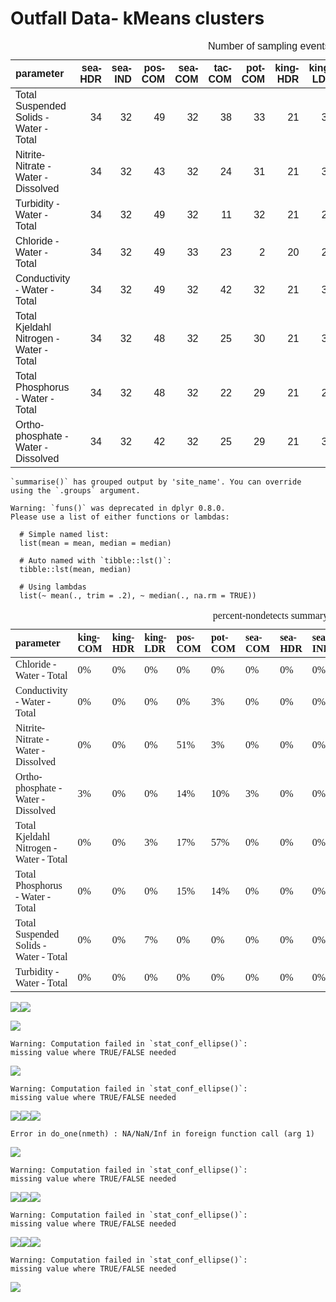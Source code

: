 Outfall Data- kMeans clusters
================

<table class=" lightable-classic" style="font-family: &quot;Arial Narrow&quot;, &quot;Source Sans Pro&quot;, sans-serif; width: auto !important; margin-left: auto; margin-right: auto;">
<caption>
Number of sampling events
</caption>
<thead>
<tr>
<th style="text-align:left;">
parameter
</th>
<th style="text-align:right;">
sea-HDR
</th>
<th style="text-align:right;">
sea-IND
</th>
<th style="text-align:right;">
pos-COM
</th>
<th style="text-align:right;">
sea-COM
</th>
<th style="text-align:right;">
tac-COM
</th>
<th style="text-align:right;">
pot-COM
</th>
<th style="text-align:right;">
king-HDR
</th>
<th style="text-align:right;">
king-LDR
</th>
<th style="text-align:right;">
sno-HDR
</th>
<th style="text-align:right;">
tac-IND
</th>
<th style="text-align:right;">
sno-LDR
</th>
<th style="text-align:right;">
king-COM
</th>
<th style="text-align:right;">
sno-COM
</th>
<th style="text-align:right;">
tac-HDR
</th>
</tr>
</thead>
<tbody>
<tr>
<td style="text-align:left;">
Total Suspended Solids - Water - Total
</td>
<td style="text-align:right;">
34
</td>
<td style="text-align:right;">
32
</td>
<td style="text-align:right;">
49
</td>
<td style="text-align:right;">
32
</td>
<td style="text-align:right;">
38
</td>
<td style="text-align:right;">
33
</td>
<td style="text-align:right;">
21
</td>
<td style="text-align:right;">
30
</td>
<td style="text-align:right;">
33
</td>
<td style="text-align:right;">
30
</td>
<td style="text-align:right;">
40
</td>
<td style="text-align:right;">
31
</td>
<td style="text-align:right;">
32
</td>
<td style="text-align:right;">
48
</td>
</tr>
<tr>
<td style="text-align:left;">
Nitrite-Nitrate - Water - Dissolved
</td>
<td style="text-align:right;">
34
</td>
<td style="text-align:right;">
32
</td>
<td style="text-align:right;">
43
</td>
<td style="text-align:right;">
32
</td>
<td style="text-align:right;">
24
</td>
<td style="text-align:right;">
31
</td>
<td style="text-align:right;">
21
</td>
<td style="text-align:right;">
30
</td>
<td style="text-align:right;">
37
</td>
<td style="text-align:right;">
20
</td>
<td style="text-align:right;">
46
</td>
<td style="text-align:right;">
31
</td>
<td style="text-align:right;">
38
</td>
<td style="text-align:right;">
42
</td>
</tr>
<tr>
<td style="text-align:left;">
Turbidity - Water - Total
</td>
<td style="text-align:right;">
34
</td>
<td style="text-align:right;">
32
</td>
<td style="text-align:right;">
49
</td>
<td style="text-align:right;">
32
</td>
<td style="text-align:right;">
11
</td>
<td style="text-align:right;">
32
</td>
<td style="text-align:right;">
21
</td>
<td style="text-align:right;">
29
</td>
<td style="text-align:right;">
37
</td>
<td style="text-align:right;">
10
</td>
<td style="text-align:right;">
44
</td>
<td style="text-align:right;">
31
</td>
<td style="text-align:right;">
38
</td>
<td style="text-align:right;">
21
</td>
</tr>
<tr>
<td style="text-align:left;">
Chloride - Water - Total
</td>
<td style="text-align:right;">
34
</td>
<td style="text-align:right;">
32
</td>
<td style="text-align:right;">
49
</td>
<td style="text-align:right;">
33
</td>
<td style="text-align:right;">
23
</td>
<td style="text-align:right;">
2
</td>
<td style="text-align:right;">
20
</td>
<td style="text-align:right;">
28
</td>
<td style="text-align:right;">
37
</td>
<td style="text-align:right;">
18
</td>
<td style="text-align:right;">
45
</td>
<td style="text-align:right;">
31
</td>
<td style="text-align:right;">
37
</td>
<td style="text-align:right;">
35
</td>
</tr>
<tr>
<td style="text-align:left;">
Conductivity - Water - Total
</td>
<td style="text-align:right;">
34
</td>
<td style="text-align:right;">
32
</td>
<td style="text-align:right;">
49
</td>
<td style="text-align:right;">
32
</td>
<td style="text-align:right;">
42
</td>
<td style="text-align:right;">
32
</td>
<td style="text-align:right;">
21
</td>
<td style="text-align:right;">
30
</td>
<td style="text-align:right;">
37
</td>
<td style="text-align:right;">
34
</td>
<td style="text-align:right;">
46
</td>
<td style="text-align:right;">
31
</td>
<td style="text-align:right;">
39
</td>
<td style="text-align:right;">
52
</td>
</tr>
<tr>
<td style="text-align:left;">
Total Kjeldahl Nitrogen - Water - Total
</td>
<td style="text-align:right;">
34
</td>
<td style="text-align:right;">
32
</td>
<td style="text-align:right;">
48
</td>
<td style="text-align:right;">
32
</td>
<td style="text-align:right;">
25
</td>
<td style="text-align:right;">
30
</td>
<td style="text-align:right;">
21
</td>
<td style="text-align:right;">
30
</td>
<td style="text-align:right;">
34
</td>
<td style="text-align:right;">
21
</td>
<td style="text-align:right;">
44
</td>
<td style="text-align:right;">
31
</td>
<td style="text-align:right;">
34
</td>
<td style="text-align:right;">
42
</td>
</tr>
<tr>
<td style="text-align:left;">
Total Phosphorus - Water - Total
</td>
<td style="text-align:right;">
34
</td>
<td style="text-align:right;">
32
</td>
<td style="text-align:right;">
48
</td>
<td style="text-align:right;">
32
</td>
<td style="text-align:right;">
22
</td>
<td style="text-align:right;">
29
</td>
<td style="text-align:right;">
21
</td>
<td style="text-align:right;">
29
</td>
<td style="text-align:right;">
37
</td>
<td style="text-align:right;">
19
</td>
<td style="text-align:right;">
46
</td>
<td style="text-align:right;">
31
</td>
<td style="text-align:right;">
39
</td>
<td style="text-align:right;">
40
</td>
</tr>
<tr>
<td style="text-align:left;">
Ortho-phosphate - Water - Dissolved
</td>
<td style="text-align:right;">
34
</td>
<td style="text-align:right;">
32
</td>
<td style="text-align:right;">
42
</td>
<td style="text-align:right;">
32
</td>
<td style="text-align:right;">
25
</td>
<td style="text-align:right;">
29
</td>
<td style="text-align:right;">
21
</td>
<td style="text-align:right;">
30
</td>
<td style="text-align:right;">
37
</td>
<td style="text-align:right;">
22
</td>
<td style="text-align:right;">
45
</td>
<td style="text-align:right;">
31
</td>
<td style="text-align:right;">
39
</td>
<td style="text-align:right;">
44
</td>
</tr>
</tbody>
</table>

    `summarise()` has grouped output by 'site_name'. You can override using the `.groups` argument.

    Warning: `funs()` was deprecated in dplyr 0.8.0.
    Please use a list of either functions or lambdas: 

      # Simple named list: 
      list(mean = mean, median = median)

      # Auto named with `tibble::lst()`: 
      tibble::lst(mean, median)

      # Using lambdas
      list(~ mean(., trim = .2), ~ median(., na.rm = TRUE))

<table class=" lightable-classic" style="font-family: serif; margin-left: auto; margin-right: auto;">
<caption>
percent-nondetects summary
</caption>
<thead>
<tr>
<th style="text-align:left;">
parameter
</th>
<th style="text-align:left;">
king-COM
</th>
<th style="text-align:left;">
king-HDR
</th>
<th style="text-align:left;">
king-LDR
</th>
<th style="text-align:left;">
pos-COM
</th>
<th style="text-align:left;">
pot-COM
</th>
<th style="text-align:left;">
sea-COM
</th>
<th style="text-align:left;">
sea-HDR
</th>
<th style="text-align:left;">
sea-IND
</th>
<th style="text-align:left;">
sno-COM
</th>
<th style="text-align:left;">
sno-HDR
</th>
<th style="text-align:left;">
sno-LDR
</th>
<th style="text-align:left;">
tac-COM
</th>
<th style="text-align:left;">
tac-HDR
</th>
<th style="text-align:left;">
tac-IND
</th>
</tr>
</thead>
<tbody>
<tr>
<td style="text-align:left;">
Chloride - Water - Total
</td>
<td style="text-align:left;">
0%
</td>
<td style="text-align:left;">
0%
</td>
<td style="text-align:left;">
0%
</td>
<td style="text-align:left;">
0%
</td>
<td style="text-align:left;">
0%
</td>
<td style="text-align:left;">
0%
</td>
<td style="text-align:left;">
0%
</td>
<td style="text-align:left;">
0%
</td>
<td style="text-align:left;">
5%
</td>
<td style="text-align:left;">
22%
</td>
<td style="text-align:left;">
2%
</td>
<td style="text-align:left;">
0%
</td>
<td style="text-align:left;">
0%
</td>
<td style="text-align:left;">
0%
</td>
</tr>
<tr>
<td style="text-align:left;">
Conductivity - Water - Total
</td>
<td style="text-align:left;">
0%
</td>
<td style="text-align:left;">
0%
</td>
<td style="text-align:left;">
0%
</td>
<td style="text-align:left;">
0%
</td>
<td style="text-align:left;">
3%
</td>
<td style="text-align:left;">
0%
</td>
<td style="text-align:left;">
0%
</td>
<td style="text-align:left;">
0%
</td>
<td style="text-align:left;">
NA%
</td>
<td style="text-align:left;">
0%
</td>
<td style="text-align:left;">
0%
</td>
<td style="text-align:left;">
0%
</td>
<td style="text-align:left;">
0%
</td>
<td style="text-align:left;">
0%
</td>
</tr>
<tr>
<td style="text-align:left;">
Nitrite-Nitrate - Water - Dissolved
</td>
<td style="text-align:left;">
0%
</td>
<td style="text-align:left;">
0%
</td>
<td style="text-align:left;">
0%
</td>
<td style="text-align:left;">
51%
</td>
<td style="text-align:left;">
3%
</td>
<td style="text-align:left;">
0%
</td>
<td style="text-align:left;">
0%
</td>
<td style="text-align:left;">
0%
</td>
<td style="text-align:left;">
NA%
</td>
<td style="text-align:left;">
NA%
</td>
<td style="text-align:left;">
NA%
</td>
<td style="text-align:left;">
0%
</td>
<td style="text-align:left;">
0%
</td>
<td style="text-align:left;">
0%
</td>
</tr>
<tr>
<td style="text-align:left;">
Ortho-phosphate - Water - Dissolved
</td>
<td style="text-align:left;">
3%
</td>
<td style="text-align:left;">
0%
</td>
<td style="text-align:left;">
0%
</td>
<td style="text-align:left;">
14%
</td>
<td style="text-align:left;">
10%
</td>
<td style="text-align:left;">
3%
</td>
<td style="text-align:left;">
0%
</td>
<td style="text-align:left;">
0%
</td>
<td style="text-align:left;">
26%
</td>
<td style="text-align:left;">
41%
</td>
<td style="text-align:left;">
4%
</td>
<td style="text-align:left;">
4%
</td>
<td style="text-align:left;">
5%
</td>
<td style="text-align:left;">
14%
</td>
</tr>
<tr>
<td style="text-align:left;">
Total Kjeldahl Nitrogen - Water - Total
</td>
<td style="text-align:left;">
0%
</td>
<td style="text-align:left;">
0%
</td>
<td style="text-align:left;">
3%
</td>
<td style="text-align:left;">
17%
</td>
<td style="text-align:left;">
57%
</td>
<td style="text-align:left;">
0%
</td>
<td style="text-align:left;">
0%
</td>
<td style="text-align:left;">
0%
</td>
<td style="text-align:left;">
6%
</td>
<td style="text-align:left;">
18%
</td>
<td style="text-align:left;">
14%
</td>
<td style="text-align:left;">
4%
</td>
<td style="text-align:left;">
2%
</td>
<td style="text-align:left;">
5%
</td>
</tr>
<tr>
<td style="text-align:left;">
Total Phosphorus - Water - Total
</td>
<td style="text-align:left;">
0%
</td>
<td style="text-align:left;">
0%
</td>
<td style="text-align:left;">
0%
</td>
<td style="text-align:left;">
15%
</td>
<td style="text-align:left;">
14%
</td>
<td style="text-align:left;">
0%
</td>
<td style="text-align:left;">
0%
</td>
<td style="text-align:left;">
0%
</td>
<td style="text-align:left;">
NA%
</td>
<td style="text-align:left;">
0%
</td>
<td style="text-align:left;">
NA%
</td>
<td style="text-align:left;">
0%
</td>
<td style="text-align:left;">
7%
</td>
<td style="text-align:left;">
5%
</td>
</tr>
<tr>
<td style="text-align:left;">
Total Suspended Solids - Water - Total
</td>
<td style="text-align:left;">
0%
</td>
<td style="text-align:left;">
0%
</td>
<td style="text-align:left;">
7%
</td>
<td style="text-align:left;">
0%
</td>
<td style="text-align:left;">
0%
</td>
<td style="text-align:left;">
0%
</td>
<td style="text-align:left;">
0%
</td>
<td style="text-align:left;">
0%
</td>
<td style="text-align:left;">
NA%
</td>
<td style="text-align:left;">
NA%
</td>
<td style="text-align:left;">
NA%
</td>
<td style="text-align:left;">
0%
</td>
<td style="text-align:left;">
0%
</td>
<td style="text-align:left;">
0%
</td>
</tr>
<tr>
<td style="text-align:left;">
Turbidity - Water - Total
</td>
<td style="text-align:left;">
0%
</td>
<td style="text-align:left;">
0%
</td>
<td style="text-align:left;">
0%
</td>
<td style="text-align:left;">
0%
</td>
<td style="text-align:left;">
0%
</td>
<td style="text-align:left;">
0%
</td>
<td style="text-align:left;">
0%
</td>
<td style="text-align:left;">
0%
</td>
<td style="text-align:left;">
0%
</td>
<td style="text-align:left;">
0%
</td>
<td style="text-align:left;">
0%
</td>
<td style="text-align:left;">
0%
</td>
<td style="text-align:left;">
0%
</td>
<td style="text-align:left;">
0%
</td>
</tr>
</tbody>
</table>

![](nutrients_clusters_files/figure-gfm/unnamed-chunk-2-1.png)<!-- -->![](nutrients_clusters_files/figure-gfm/unnamed-chunk-2-2.png)<!-- -->

![](nutrients_clusters_files/figure-gfm/unnamed-chunk-4-1.png)<!-- -->

    Warning: Computation failed in `stat_conf_ellipse()`:
    missing value where TRUE/FALSE needed

![](nutrients_clusters_files/figure-gfm/unnamed-chunk-4-2.png)<!-- -->

    Warning: Computation failed in `stat_conf_ellipse()`:
    missing value where TRUE/FALSE needed

![](nutrients_clusters_files/figure-gfm/unnamed-chunk-4-3.png)<!-- -->![](nutrients_clusters_files/figure-gfm/unnamed-chunk-4-4.png)<!-- -->![](nutrients_clusters_files/figure-gfm/unnamed-chunk-4-5.png)<!-- -->

    Error in do_one(nmeth) : NA/NaN/Inf in foreign function call (arg 1)

![](nutrients_clusters_files/figure-gfm/unnamed-chunk-4-6.png)<!-- -->

    Warning: Computation failed in `stat_conf_ellipse()`:
    missing value where TRUE/FALSE needed

![](nutrients_clusters_files/figure-gfm/unnamed-chunk-4-7.png)<!-- -->![](nutrients_clusters_files/figure-gfm/unnamed-chunk-4-8.png)<!-- -->![](nutrients_clusters_files/figure-gfm/unnamed-chunk-4-9.png)<!-- -->

    Warning: Computation failed in `stat_conf_ellipse()`:
    missing value where TRUE/FALSE needed

![](nutrients_clusters_files/figure-gfm/unnamed-chunk-4-10.png)<!-- -->![](nutrients_clusters_files/figure-gfm/unnamed-chunk-4-11.png)<!-- -->![](nutrients_clusters_files/figure-gfm/unnamed-chunk-4-12.png)<!-- -->

    Warning: Computation failed in `stat_conf_ellipse()`:
    missing value where TRUE/FALSE needed

![](nutrients_clusters_files/figure-gfm/unnamed-chunk-4-13.png)<!-- -->
